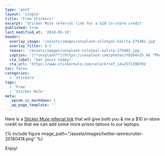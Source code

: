 ```yaml
---
type: 'post'
layout: 'single'
title: 'Free Stickers!'
excerpt: 'Sticker Mule referral link for a $10 in-store credit'
published: true
last_modified_at: '2018-05-19'
header:
  overlay_image: '/assets/images/unsplash-nilotpal-kalita-275402.jpg'
  overlay_filter: 0.5
  teaser: '/assets/images/unsplash-nilotpal-kalita-275402.jpg'
  caption: '[**unsplash**](https://unsplash.com/photos/YbI04xIh_48 "Photo by Nilotpal Kalita on Unsplash")'
  cta_label: 'Get yours today!'
  cta_url: 'https://www.stickermule.com/unlock?ref_id=2571390701'
toc: false
categories:
  - 'Stickers'
tags:
  - 'Free'
  - 'Sticker Mule'
meta:
  _wpcom_is_markdown: 1
  _wp_page_template: ''
---
```

Here is a [Sticker Mule referral link][sticker_mule] that will give both you & me a $10 in-store credit so that we can add some more prison tattoos to our laptops.

{% include figure image_path="/assets/images/twitter-iamrecruiter-20180418.png" %}

Enjoy!

[sticker_mule]: https://www.stickermule.com/unlock?ref_id=2571390701
